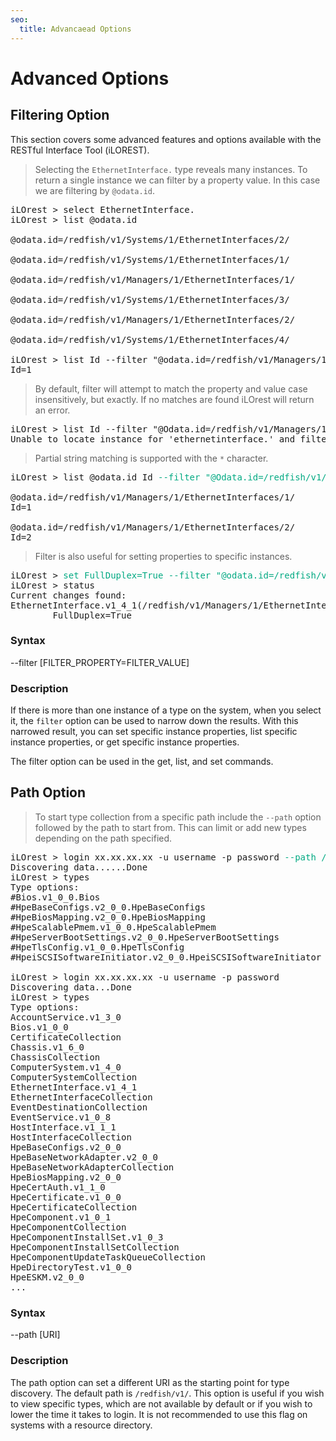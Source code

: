 ```yaml
---
seo:
  title: Advancaead Options
---
```

# Advanced Options

## Filtering Option

This section covers some advanced features and options available with the RESTful Interface Tool (iLOREST).

> Selecting the `EthernetInterface.` type reveals many instances. To return a single instance we can filter by a property value. In this case we are filtering by `@odata.id`.

<pre>
iLOrest > select EthernetInterface.
iLOrest > list @odata.id

@odata.id=/redfish/v1/Systems/1/EthernetInterfaces/2/

@odata.id=/redfish/v1/Systems/1/EthernetInterfaces/1/

@odata.id=/redfish/v1/Managers/1/EthernetInterfaces/1/

@odata.id=/redfish/v1/Systems/1/EthernetInterfaces/3/

@odata.id=/redfish/v1/Managers/1/EthernetInterfaces/2/

@odata.id=/redfish/v1/Systems/1/EthernetInterfaces/4/

iLOrest > list Id --filter "@odata.id=/redfish/v1/Managers/1/EthernetInterfaces/1/"
Id=1
</pre>

> By default, filter will attempt to match the property and value case insensitively, but exactly. If no matches are found iLOrest will return an error.

<pre>
iLOrest > list Id --filter "@Odata.id=/redfish/v1/Managers/1/"
Unable to locate instance for 'ethernetinterface.' and filter '@Odata.id=/redfish/v1/Managers/1/'
</pre>

> Partial string matching is supported with the `*` character.

<pre>
iLOrest > list @odata.id Id <span style="color: #01a982; ">--filter "@Odata.id=/redfish/v1/Managers/1/*"</span>

@odata.id=/redfish/v1/Managers/1/EthernetInterfaces/1/
Id=1

@odata.id=/redfish/v1/Managers/1/EthernetInterfaces/2/
Id=2
</pre>

> Filter is also useful for setting properties to specific instances.

<pre>
iLOrest > <span style="color: #01a982; ">set FullDuplex=True --filter "@odata.id=/redfish/v1/Managers/1/EthernetInterfaces/2/"</span>
iLOrest > status
Current changes found:
EthernetInterface.v1_4_1(/redfish/v1/Managers/1/EthernetInterfaces/2/) (Currently selected)
        FullDuplex=True
</pre>

### Syntax
--filter [FILTER_PROPERTY=FILTER_VALUE]

### Description
If there is more than one instance of a type on the system, when you select it, the `filter` option can be used to narrow down the results. With this narrowed result, you can set specific instance properties, list specific instance properties, or get specific instance properties.

<aside class="notice"> The filter option can be used in the get, list, and set commands.</aside>

## Path Option

> To start type collection from a specific path include the `--path` option followed by the path to start from. This can limit or add new types depending on the path specified.

<pre>
iLOrest > login xx.xx.xx.xx -u username -p password <span style="color: #01a982; ">--path /redfish/v1/systems/1/bios/</span>
Discovering data......Done
iLOrest > types
Type options:
#Bios.v1_0_0.Bios
#HpeBaseConfigs.v2_0_0.HpeBaseConfigs
#HpeBiosMapping.v2_0_0.HpeBiosMapping
#HpeScalablePmem.v1_0_0.HpeScalablePmem
#HpeServerBootSettings.v2_0_0.HpeServerBootSettings
#HpeTlsConfig.v1_0_0.HpeTlsConfig
#HpeiSCSISoftwareInitiator.v2_0_0.HpeiSCSISoftwareInitiator

iLOrest > login xx.xx.xx.xx -u username -p password
Discovering data...Done
iLOrest > types
Type options:
AccountService.v1_3_0
Bios.v1_0_0
CertificateCollection
Chassis.v1_6_0
ChassisCollection
ComputerSystem.v1_4_0
ComputerSystemCollection
EthernetInterface.v1_4_1
EthernetInterfaceCollection
EventDestinationCollection
EventService.v1_0_8
HostInterface.v1_1_1
HostInterfaceCollection
HpeBaseConfigs.v2_0_0
HpeBaseNetworkAdapter.v2_0_0
HpeBaseNetworkAdapterCollection
HpeBiosMapping.v2_0_0
HpeCertAuth.v1_1_0
HpeCertificate.v1_0_0
HpeCertificateCollection
HpeComponent.v1_0_1
HpeComponentCollection
HpeComponentInstallSet.v1_0_3
HpeComponentInstallSetCollection
HpeComponentUpdateTaskQueueCollection
HpeDirectoryTest.v1_0_0
HpeESKM.v2_0_0
...
</pre>



### Syntax
--path [URI]

### Description
The path option can set a different URI as the starting point for type discovery. The default path is `/redfish/v1/`. This option is useful if you wish to view specific types, which are not available by default or if you wish to lower the time it takes to login. It is not recommended to use this flag on systems with a resource directory.
